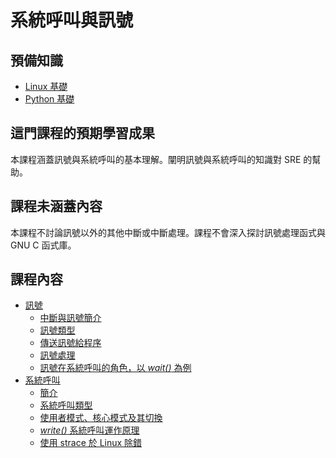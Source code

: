 # 系統呼叫與訊號

## 預備知識

- [Linux 基礎](https://linkedin.github.io/school-of-sre/level101/linux_basics/intro/)
- [Python 基礎](https://linkedin.github.io/school-of-sre/level101/python_web/intro/)

## 這門課程的預期學習成果

本課程涵蓋訊號與系統呼叫的基本理解。闡明訊號與系統呼叫的知識對 SRE 的幫助。

## 課程未涵蓋內容

本課程不討論訊號以外的其他中斷或中斷處理。課程不會深入探討訊號處理函式與 GNU C 函式庫。

## 課程內容
- [訊號](https://linkedin.github.io/school-of-sre/level102/system_calls_and_signals/signals)
    - [中斷與訊號簡介](https://linkedin.github.io/school-of-sre/level102/system_calls_and_signals/signals/#introduction-to-interrupts-and-signals)
    - [訊號類型](https://linkedin.github.io/school-of-sre/level102/system_calls_and_signals/signals/#types-of-signals)
    - [傳送訊號給程序](https://linkedin.github.io/school-of-sre/level102/system_calls_and_signals/signals/#sending-signals-to-process)
    - [訊號處理](https://linkedin.github.io/school-of-sre/level102/system_calls_and_signals/signals/#handling-signals)
    - [訊號在系統呼叫的角色，以 *wait()* 為例](https://linkedin.github.io/school-of-sre/level102/system_calls_and_signals/signals/#role-of-signals-in-system-calls-with-the-example-of-wait)
- [系統呼叫](https://linkedin.github.io/school-of-sre/level102/system_calls_and_signals/system_calls)
    - [簡介](https://linkedin.github.io/school-of-sre/level102/system_calls_and_signals/system_calls/#introduction)
    - [系統呼叫類型](https://linkedin.github.io/school-of-sre/level102/system_calls_and_signals/system_calls/#types-of-system-calls)
    - [使用者模式、核心模式及其切換](https://linkedin.github.io/school-of-sre/level102/system_calls_and_signals/system_calls/#user-mode-kernel-mode-and-their-transitions)
    - [*write()* 系統呼叫運作原理](https://linkedin.github.io/school-of-sre/level102/system_calls_and_signals/system_calls/#working-of-write-system-call)
    - [使用 strace 於 Linux 除錯](https://linkedin.github.io/school-of-sre/level102/system_calls_and_signals/system_calls/#debugging-in-linux-with-strace)
